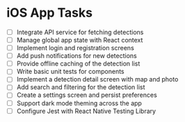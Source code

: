 # iOS App Tasks

- [ ] Integrate API service for fetching detections
- [ ] Manage global app state with React context
- [ ] Implement login and registration screens
- [ ] Add push notifications for new detections
- [ ] Provide offline caching of the detection list
- [ ] Write basic unit tests for components
- [ ] Implement a detection detail screen with map and photo
- [ ] Add search and filtering for the detection list
- [ ] Create a settings screen and persist preferences
- [ ] Support dark mode theming across the app
- [ ] Configure Jest with React Native Testing Library
